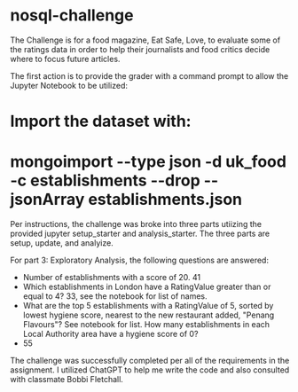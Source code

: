 # nosql-challenge

The Challenge is for a food magazine, Eat Safe, Love, to evaluate some of the ratings data in order to help their journalists and food critics decide where to focus future articles.

The first action is to provide the grader with a command prompt to allow the Jupyter Notebook to be utilized:
# Import the dataset with:
# mongoimport --type json -d uk_food -c establishments --drop --jsonArray establishments.json

Per instructions, the challenge was broke into three parts utiizing the provided jupyter setup_starter and analysis_starter. The three parts are setup, update, and analyize. 

For part 3:  Exploratory Analysis, the following questions are answered:
- Number of establishments with a score of 20.
    41
-  Which establishments in London have a RatingValue greater than or equal to 4?
    33, see the notebook for list of names.
-  What are the top 5 establishments with a RatingValue of 5, sorted by lowest hygiene score, nearest to the new restaurant added, "Penang Flavours"?
    See notebook for list.
 How many establishments in each Local Authority area have a hygiene score of 0?  
 - 55

 The challenge was successfully completed per all of the requirements in the assignment. I utilized ChatGPT to help me write the code and also consulted with classmate Bobbi Fletchall. 

